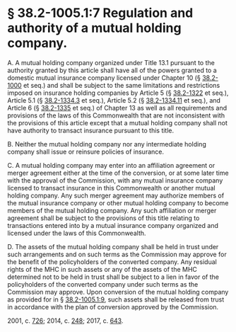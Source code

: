 # § 38.2-1005.1:7 Regulation and authority of a mutual holding company.

<p>A. A mutual holding company organized under Title 13.1 pursuant to the authority granted by this article shall have all of the powers granted to a domestic mutual insurance company licensed under Chapter 10 (§ <a href='/vacode/38.2-1000/'>38.2-1000</a> et seq.) and shall be subject to the same limitations and restrictions imposed on insurance holding companies by Article 5 (§ <a href='/vacode/38.2-1322/'>38.2-1322</a> et seq.), Article 5.1 (§ <a href='/vacode/38.2-1334.3/'>38.2-1334.3</a> et seq.), Article 5.2 (§ <a href='/vacode/38.2-1334.11/'>38.2-1334.11</a> et seq.), and Article 6 (§ <a href='/vacode/38.2-1335/'>38.2-1335</a> et seq.) of Chapter 13 as well as all requirements and provisions of the laws of this Commonwealth that are not inconsistent with the provisions of this article except that a mutual holding company shall not have authority to transact insurance pursuant to this title.</p><p>B. Neither the mutual holding company nor any intermediate holding company shall issue or reinsure policies of insurance.</p><p>C. A mutual holding company may enter into an affiliation agreement or merger agreement either at the time of the conversion, or at some later time with the approval of the Commission, with any mutual insurance company licensed to transact insurance in this Commonwealth or another mutual holding company. Any such merger agreement may authorize members of the mutual insurance company or other mutual holding company to become members of the mutual holding company. Any such affiliation or merger agreement shall be subject to the provisions of this title relating to transactions entered into by a mutual insurance company organized and licensed under the laws of this Commonwealth.</p><p>D. The assets of the mutual holding company shall be held in trust under such arrangements and on such terms as the Commission may approve for the benefit of the policyholders of the converted company. Any residual rights of the MHC in such assets or any of the assets of the MHC determined not to be held in trust shall be subject to a lien in favor of the policyholders of the converted company under such terms as the Commission may approve. Upon conversion of the mutual holding company as provided for in § <a href='/vacode/38.2-1005.1:9/'>38.2-1005.1:9</a>, such assets shall be released from trust in accordance with the plan of conversion approved by the Commission.</p><p>2001, c. <a href='http://lis.virginia.gov/cgi-bin/legp604.exe?011+ful+CHAP0726'>726</a>; 2014, c. <a href='http://lis.virginia.gov/cgi-bin/legp604.exe?141+ful+CHAP0248'>248</a>; 2017, c. <a href='http://lis.virginia.gov/cgi-bin/legp604.exe?171+ful+CHAP0643'>643</a>.</p>